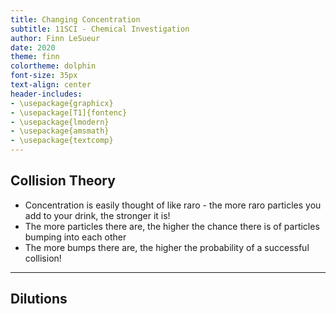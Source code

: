 ```yaml
---
title: Changing Concentration
subtitle: 11SCI - Chemical Investigation
author: Finn LeSueur
date: 2020
theme: finn
colortheme: dolphin
font-size: 35px
text-align: center
header-includes:
- \usepackage{graphicx}
- \usepackage[T1]{fontenc}
- \usepackage{lmodern}
- \usepackage{amsmath}
- \usepackage{textcomp}
---
```


## Collision Theory

- Concentration is easily thought of like raro - the more raro particles you add to your drink, the stronger it is!
- The more particles there are, the higher the chance there is of particles bumping into each other
- The more bumps there are, the higher the probability of a successful collision!

---

## Dilutions


